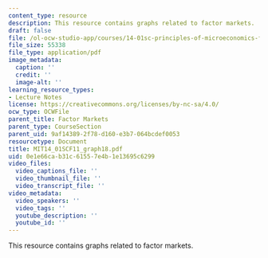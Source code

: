 ```yaml
---
content_type: resource
description: This resource contains graphs related to factor markets.
draft: false
file: /ol-ocw-studio-app/courses/14-01sc-principles-of-microeconomics-fall-2011/0e1e66cab31c61557e4b1e13695c6299_MIT14_01SCF11_graph18.pdf
file_size: 55338
file_type: application/pdf
image_metadata:
  caption: ''
  credit: ''
  image-alt: ''
learning_resource_types:
- Lecture Notes
license: https://creativecommons.org/licenses/by-nc-sa/4.0/
ocw_type: OCWFile
parent_title: Factor Markets
parent_type: CourseSection
parent_uid: 9af14389-2f78-d160-e3b7-064bcdef0053
resourcetype: Document
title: MIT14_01SCF11_graph18.pdf
uid: 0e1e66ca-b31c-6155-7e4b-1e13695c6299
video_files:
  video_captions_file: ''
  video_thumbnail_file: ''
  video_transcript_file: ''
video_metadata:
  video_speakers: ''
  video_tags: ''
  youtube_description: ''
  youtube_id: ''
---
```

This resource contains graphs related to factor markets.